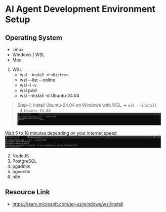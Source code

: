# AI Agent Development Environment Setup

## Operating System
* Linux
* Windows | WSL
* Mac

1. WSL
    * wsl --install -d `<Distro>`
    * wsl --list --online
    * wsl -l -v
    * wsl pwd
    * wsl --install -d Ubuntu-24.04

> *Step-1*: Install Ubuntu-24.04 on Windows with WSL -> `wsl --install -d Ubuntu-24.04`
![Step-1](./screens/step_1.png)

Wait 5 to 10 minutes depending on your internet speed
![Step-1](./screens/step_2.png)


2. NodeJS
3. PostgreSQL
4. pgadmin
5. pgvector
6. n8n


## Resource Link
* https://learn.microsoft.com/en-us/windows/wsl/install